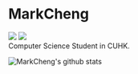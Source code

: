# MarkCheng
[![](https://img.shields.io/badge/-@chengmark-%23232729?logo=github)](https://github.com/chengmark)
[![](https://img.shields.io/badge/-markc%234691-%232c2f33?logo=discord)]()  
Computer Science Student in CUHK. 

![MarkCheng's github stats](https://github-readme-stats.vercel.app/api?username=chengmark&show_icons=true&hide=[%22issues%22])

